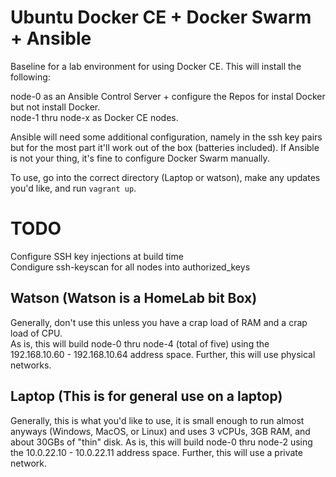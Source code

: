 # Ubuntu Docker CE + Docker Swarm + Ansible 

Baseline for a lab environment for using Docker CE. This will install the following: 

node-0 as an Ansible Control Server + configure the Repos for instal Docker but not install Docker.  
node-1 thru node-x as Docker CE nodes.  

Ansible will need some additional configuration, namely in the ssh key pairs but for the most part it'll work out of the box (batteries included). If Ansible is not your thing, it's fine to configure Docker Swarm manually.  

To use, go into the correct directory (Laptop or watson), make any updates you'd like, and run `vagrant up`.  

# TODO 
Configure SSH key injections at build time  
Condigure ssh-keyscan for all nodes into authorized_keys  

## Watson (Watson is a HomeLab bit Box)

Generally, don't use this unless you have a crap load of RAM and a crap load of CPU.  
As is, this will build node-0 thru node-4 (total of five) using the 192.168.10.60 - 192.168.10.64 address space. Further, this will use physical networks. 

## Laptop (This is for general use on a laptop) 

Generally, this is what you'd like to use, it is small enough to run almost anyways (Windows, MacOS, or Linux) and uses 3 vCPUs, 3GB RAM, and about 30GBs of "thin" disk. As is, this will build node-0 thru node-2 using the 10.0.22.10 - 10.0.22.11 address space. Further, this will use a private network. 

